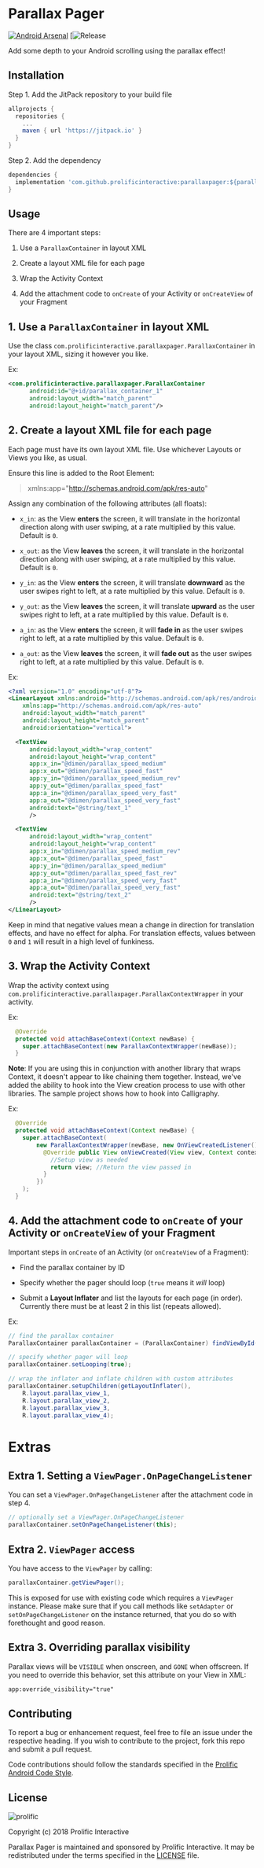 # Parallax Pager
[![Android Arsenal](https://img.shields.io/badge/Android%20Parallax-Pager-blue.svg?style=true)](https://android-arsenal.com/details/1/537) 
[![Release](https://jitpack.io/v/prolificinteractive/ParallaxPager.svg)

Add some depth to your Android scrolling using the parallax effect!

## Installation

Step 1. Add the JitPack repository to your build file

```groovy
allprojects {
  repositories {
    ...
    maven { url 'https://jitpack.io' }
  }
}
```

Step 2. Add the dependency

```groovy
dependencies {
  implementation 'com.github.prolificinteractive:parallaxpager:${parallaxpagerVersion}'
}
```

## Usage


There are 4 important steps:

1. Use a `ParallaxContainer` in layout XML

2. Create a layout XML file for each page

3. Wrap the Activity Context

4. Add the attachment code to `onCreate` of your Activity or `onCreateView` of your Fragment


## 1. Use a `ParallaxContainer` in layout XML

Use the class `com.prolificinteractive.parallaxpager.ParallaxContainer` in your layout XML, sizing it however you like.

Ex:

```xml
<com.prolificinteractive.parallaxpager.ParallaxContainer
      android:id="@+id/parallax_container_1"
      android:layout_width="match_parent"
      android:layout_height="match_parent"/>
```


## 2. Create a layout XML file for each page

Each page must have its own layout XML file. Use whichever Layouts or Views you like, as usual.

Ensure this line is added to the Root Element:

>xmlns:app="http://schemas.android.com/apk/res-auto"

Assign any combination of the following attributes (all floats):

* `x_in`: as the View **enters** the screen, it will translate in the horizontal direction along with user swiping, at a rate multiplied by this value. Default is `0`.

* `x_out`: as the View **leaves** the screen, it will translate in the horizontal direction along with user swiping, at a rate multiplied by this value. Default is `0`.

* `y_in`: as the View **enters** the screen, it will translate **downward** as the user swipes right to left, at a rate multiplied by this value. Default is `0`.

* `y_out`: as the View **leaves** the screen, it will translate **upward** as the user swipes right to left, at a rate multiplied by this value. Default is `0`.

* `a_in`: as the View **enters** the screen, it will **fade in** as the user swipes right to left, at a rate multiplied by this value. Default is `0`.

* `a_out`: as the View **leaves** the screen, it will **fade out** as the user swipes right to left, at a rate multiplied by this value. Default is `0`.

Ex:

```xml
<?xml version="1.0" encoding="utf-8"?>
<LinearLayout xmlns:android="http://schemas.android.com/apk/res/android"
    xmlns:app="http://schemas.android.com/apk/res-auto"
    android:layout_width="match_parent"
    android:layout_height="match_parent"
    android:orientation="vertical">

  <TextView
      android:layout_width="wrap_content"
      android:layout_height="wrap_content"
      app:x_in="@dimen/parallax_speed_medium"
      app:x_out="@dimen/parallax_speed_fast"
      app:y_in="@dimen/parallax_speed_medium_rev"
      app:y_out="@dimen/parallax_speed_fast"
      app:a_in="@dimen/parallax_speed_very_fast"
      app:a_out="@dimen/parallax_speed_very_fast"
      android:text="@string/text_1"
      />

  <TextView
      android:layout_width="wrap_content"
      android:layout_height="wrap_content"
      app:x_in="@dimen/parallax_speed_medium_rev"
      app:x_out="@dimen/parallax_speed_fast"
      app:y_in="@dimen/parallax_speed_medium"
      app:y_out="@dimen/parallax_speed_fast_rev"
      app:a_in="@dimen/parallax_speed_very_fast"
      app:a_out="@dimen/parallax_speed_very_fast"
      android:text="@string/text_2"
      />
</LinearLayout>
```

Keep in mind that negative values mean a change in direction for translation effects, and have no effect for alpha. For translation effects, values between `0` and `1` will result in a high level of funkiness.


## 3. Wrap the Activity Context
Wrap the activity context using `com.prolificinteractive.parallaxpager.ParallaxContextWrapper` in your activity.

Ex:

```java
  @Override
  protected void attachBaseContext(Context newBase) {
    super.attachBaseContext(new ParallaxContextWrapper(newBase));
  }
```

**Note**: If you are using this in conjunction with another library that wraps Context, it doesn't appear to like chaining them together.
Instead, we've added the ability to hook into the View creation process to use with other libraries.
The sample project shows how to hook into Calligraphy.

Ex:

```java
  @Override
  protected void attachBaseContext(Context newBase) {
    super.attachBaseContext(
        new ParallaxContextWrapper(newBase, new OnViewCreatedListener() {
          @Override public View onViewCreated(View view, Context context, AttributeSet attrs) {
            //Setup view as needed
            return view; //Return the view passed in
          }
        })
    );
  }
```


## 4. Add the attachment code to `onCreate` of your Activity or `onCreateView` of your Fragment

Important steps in `onCreate` of an Activity (or `onCreateView` of a Fragment):

* Find the parallax container by ID

* Specify whether the pager should loop (`true` means it *will* loop)

* Submit a **Layout Inflater** and list the layouts for each page (in order). Currently there must be at least 2 in this list (repeats allowed).

Ex:

```java
// find the parallax container
ParallaxContainer parallaxContainer = (ParallaxContainer) findViewById(R.id.parallax_container);

// specify whether pager will loop
parallaxContainer.setLooping(true);

// wrap the inflater and inflate children with custom attributes
parallaxContainer.setupChildren(getLayoutInflater(),
    R.layout.parallax_view_1,
    R.layout.parallax_view_2,
    R.layout.parallax_view_3,
    R.layout.parallax_view_4);
```

Extras
======

## Extra 1. Setting a `ViewPager.OnPageChangeListener`

You can set a `ViewPager.OnPageChangeListener` after the attachment code in step 4.

```java
// optionally set a ViewPager.OnPageChangeListener
parallaxContainer.setOnPageChangeListener(this);
```

## Extra 2. `ViewPager` access

You have access to the `ViewPager` by calling:

```java
parallaxContainer.getViewPager();
```

This is exposed for use with existing code which requires a `ViewPager` instance. Please make sure that if you call methods like `setAdapter` or `setOnPageChangeListener` on the instance returned, that you do so with forethought and good reason.

## Extra 3. Overriding parallax visibility

Parallax views will be `VISIBLE` when onscreen, and `GONE` when offscreen. If you need to override this behavior, set this attribute on your View in XML:

```xml
app:override_visibility="true"
```


## Contributing

To report a bug or enhancement request, feel free to file an issue under the respective heading. If you wish to contribute to the project, fork this repo and submit a pull request. 


Code contributions should follow the standards specified in the [Prolific Android Code Style](https://github.com/prolificinteractive/android-code-styles).


## License

![prolific](https://s3.amazonaws.com/prolificsitestaging/logos/Prolific_Logo_Full_Color.png)

Copyright (c) 2018 Prolific Interactive

Parallax Pager is maintained and sponsored by Prolific Interactive. It may be redistributed under the terms specified in the [LICENSE] file.

[LICENSE]: ./LICENSE

